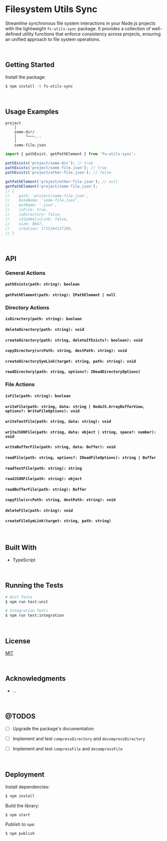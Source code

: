 # Filesystem Utils Sync

Streamline synchronous file system interactions in your Node.js projects with the lightweight `fs-utils-sync` package. It provides a collection of well-defined utility functions that enforce consistency across projects, ensuring an unified approach to file system operations.





</br>

## Getting Started

Install the package:
```bash
$ npm install -S fs-utils-sync
```





</br>

## Usage Examples
```
project
    │
    some-dir/
    │    └───...
    │
    some-file.json
```
```typescript
import { pathExist, getPathElement } from 'fs-utils-sync';

pathExists('project/some-dir'); // true
pathExists('project/some-file.json'); // true
pathExists('project/other-file.json'); // false

getPathElement('project/other-file.json'); // null
getPathElement('project/some-file.json');
// {
//    path: 'project/some-file.json',
//    baseName: 'some-file.json',
//    extName: '.json',
//    isFile: true,
//    isDirectory: false,
//    isSymbolicLink: false,
//    size: 8647,
//    creation: 1715264137289,
// }
```



</br>

## API

### General Actions

#### `pathExists(path: string): boolean`

#### `getPathElement(path: string): IPathElement | null`



### Directory Actions

#### `isDirectory(path: string): boolean`

#### `deleteDirectory(path: string): void`

#### `createDirectory(path: string, deleteIfExists?: boolean): void`

#### `copyDirectory(srcPath: string, destPath: string): void`

#### `createDirectorySymLink(target: string, path: string): void`

#### `readDirectory(path: string, options?: IReadDirectoryOptions)`


### File Actions

#### `isFile(path: string): boolean`

#### `writeFile(path: string, data: string | NodeJS.ArrayBufferView, options?: WriteFileOptions): void`

#### `writeTextFile(path: string, data: string): void`

#### `writeJSONFile(path: string, data: object | string, space?: number): void`

#### `writeBufferFile(path: string, data: Buffer): void`

#### `readFile(path: string, options?: IReadFileOptions): string | Buffer`

#### `readTextFile(path: string): string`

#### `readJSONFile(path: string): object`

#### `readBufferFile(path: string): Buffer`

#### `copyFile(srcPath: string, destPath: string): void`

#### `deleteFile(path: string): void`

#### `createFileSymLink(target: string, path: string)`

<br/>

## Built With

- TypeScript




<br/>

## Running the Tests

```bash
# Unit Tests
$ npm run test:unit

# Integration Tests
$ npm run test:integration
```





<br/>

## License

[MIT](https://choosealicense.com/licenses/mit/)





<br/>

## Acknowledgments

- ...





<br/>

## @TODOS

- [ ] Upgrade the package's documentation
- [ ] Implement and test `compressDirectory` and `decompressDirectory`
- [ ] Implement and test `compressFile` and `decompressFile`





<br/>

## Deployment

Install dependencies:
```bash
$ npm install
```


Build the library:
```bash
$ npm start
```


Publish to `npm`:
```bash
$ npm publish
```
